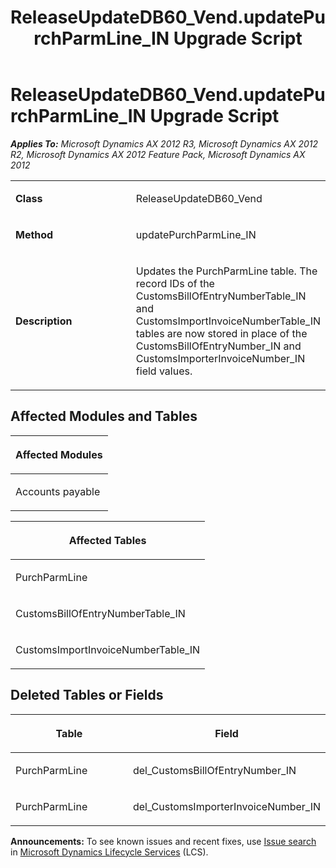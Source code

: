 ﻿---
title: ReleaseUpdateDB60_Vend.updatePurchParmLine_IN Upgrade Script
TOCTitle: ReleaseUpdateDB60_Vend.updatePurchParmLine_IN Upgrade Script
ms:assetid: 7edc9fd5-9739-0aa8-b243-27e46d305980
ms:mtpsurl: https://msdn.microsoft.com/en-us/library/JJ685859(v=AX.60)
ms:contentKeyID: 49709313
ms.date: 05/18/2015
mtps_version: v=AX.60
---

# ReleaseUpdateDB60\_Vend.updatePurchParmLine\_IN Upgrade Script 


_**Applies To:** Microsoft Dynamics AX 2012 R3, Microsoft Dynamics AX 2012 R2, Microsoft Dynamics AX 2012 Feature Pack, Microsoft Dynamics AX 2012_

<table>
<colgroup>
<col style="width: 50%" />
<col style="width: 50%" />
</colgroup>
<tbody>
<tr class="odd">
<td><p><strong>Class</strong></p></td>
<td><p>ReleaseUpdateDB60_Vend</p></td>
</tr>
<tr class="even">
<td><p><strong>Method</strong></p></td>
<td><p>updatePurchParmLine_IN</p></td>
</tr>
<tr class="odd">
<td><p><strong>Description</strong></p></td>
<td><p>Updates the PurchParmLine table. The record IDs of the CustomsBillOfEntryNumberTable_IN and CustomsImportInvoiceNumberTable_IN tables are now stored in place of the CustomsBillOfEntryNumber_IN and CustomsImporterInvoiceNumber_IN field values.</p></td>
</tr>
</tbody>
</table>


## Affected Modules and Tables

<table>
<colgroup>
<col style="width: 100%" />
</colgroup>
<thead>
<tr class="header">
<th><p>Affected Modules</p></th>
</tr>
</thead>
<tbody>
<tr class="odd">
<td><p>Accounts payable</p></td>
</tr>
</tbody>
</table>


<table>
<colgroup>
<col style="width: 100%" />
</colgroup>
<thead>
<tr class="header">
<th><p>Affected Tables</p></th>
</tr>
</thead>
<tbody>
<tr class="odd">
<td><p>PurchParmLine</p></td>
</tr>
<tr class="even">
<td><p>CustomsBillOfEntryNumberTable_IN</p></td>
</tr>
<tr class="odd">
<td><p>CustomsImportInvoiceNumberTable_IN</p></td>
</tr>
</tbody>
</table>


## Deleted Tables or Fields

<table>
<colgroup>
<col style="width: 50%" />
<col style="width: 50%" />
</colgroup>
<thead>
<tr class="header">
<th><p>Table</p></th>
<th><p>Field</p></th>
</tr>
</thead>
<tbody>
<tr class="odd">
<td><p>PurchParmLine</p></td>
<td><p>del_CustomsBillOfEntryNumber_IN</p></td>
</tr>
<tr class="even">
<td><p>PurchParmLine</p></td>
<td><p>del_CustomsImporterInvoiceNumber_IN</p></td>
</tr>
</tbody>
</table>

  
**Announcements:** To see known issues and recent fixes, use [Issue search](http://go.microsoft.com/fwlink/?linkid=389258) in [Microsoft Dynamics Lifecycle Services](http://go.microsoft.com/fwlink/?linkid=306505) (LCS).

